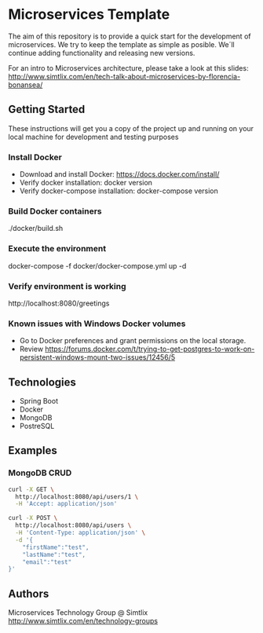 # Microservices Template #
The aim of this repository is to provide a quick start for the development of microservices. We try to keep the template as simple as posible. We´ll continue adding functionality and releasing new versions. 

For an intro to Microservices architecture, please take a look at this slides:
http://www.simtlix.com/en/tech-talk-about-microservices-by-florencia-bonansea/


## Getting Started ##
These instructions will get you a copy of the project up and running on your local machine for development and testing purposes

### Install Docker ###
* Download and install Docker: https://docs.docker.com/install/
* Verify docker installation: docker version
* Verify docker-compose installation: docker-compose version

### Build Docker containers ###
./docker/build.sh

### Execute the environment ###
docker-compose -f docker/docker-compose.yml up -d

### Verify environment is working ###
http://localhost:8080/greetings

### Known issues with Windows Docker volumes ###
* Go to Docker preferences and grant permissions on the local storage.
* Review https://forums.docker.com/t/trying-to-get-postgres-to-work-on-persistent-windows-mount-two-issues/12456/5

## Technologies ##
* Spring Boot
* Docker
* MongoDB
* PostreSQL

## Examples ##
### MongoDB CRUD ###
```bash 
curl -X GET \
  http://localhost:8080/api/users/1 \
  -H 'Accept: application/json' 
 ``` 

```bash
curl -X POST \
  http://localhost:8080/api/users \
  -H 'Content-Type: application/json' \
  -d '{
	"firstName":"test",
	"lastName":"test",
	"email":"test"
}'
```

## Authors ##
Microservices Technology Group @ Simtlix
http://www.simtlix.com/en/technology-groups



